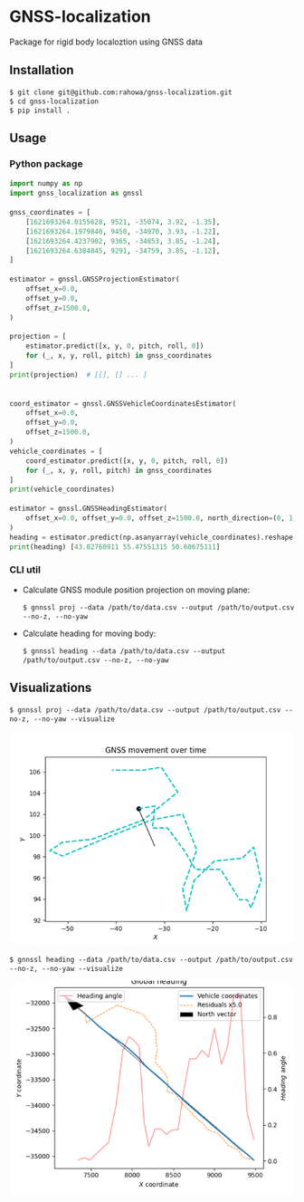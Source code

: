 # GNSS-localization
Package for rigid body localoztion using GNSS data

## Installation
```console
$ git clone git@github.com:rahowa/gnss-localization.git
$ cd gnss-localization
$ pip install .
```

## Usage
### Python package

```python
import numpy as np
import gnss_localization as gnssl

gnss_coordinates = [
    [1621693264.0155628, 9521, -35074, 3.92, -1.35],
    [1621693264.1979840, 9450, -34970, 3.93, -1.22],
    [1621693264.4237902, 9365, -34853, 3.85, -1.24],
    [1621693264.6384845, 9291, -34759, 3.85, -1.12],
]

estimator = gnssl.GNSSProjectionEstimator(
    offset_x=0.0,
    offset_y=0.0,
    offset_z=1500.0,
)

projection = [
    estimator.predict([x, y, 0, pitch, roll, 0])
    for (_, x, y, roll, pitch) in gnss_coordinates
]
print(projection)  # [[], [] ... ]


coord_estimator = gnssl.GNSSVehicleCoordinatesEstimator(
    offset_x=0.0,
    offset_y=0.0,
    offset_z=1500.0,
)
vehicle_coordinates = [
    coord_estimator.predict([x, y, 0, pitch, roll, 0])
    for (_, x, y, roll, pitch) in gnss_coordinates
]
print(vehicle_coordinates)

estimator = gnssl.GNSSHeadingEstimator(
    offset_x=0.0, offset_y=0.0, offset_z=1500.0, north_direction=(0, 1, 0)
)
heading = estimator.predict(np.asanyarray(vehicle_coordinates).reshape(-1, 3))
print(heading) [43.02760911 55.47551315 50.60675111]


```
### CLI util
- Calculate GNSS module position projection on moving plane:
    ```console
    $ gnnssl proj --data /path/to/data.csv --output /path/to/output.csv --no-z, --no-yaw
    ```
- Calculate heading for moving body:
    ```console
    $ gnnssl heading --data /path/to/data.csv --output /path/to/output.csv --no-z, --no-yaw
    ```

## Visualizations
```console
$ gnnssl proj --data /path/to/data.csv --output /path/to/output.csv --no-z, --no-yaw --visualize
```
![projections.gif](https://github.com/rahowa/gnss-localization/blob/dev/images/projections.gif)


```console
$ gnnssl heading --data /path/to/data.csv --output /path/to/output.csv --no-z, --no-yaw --visualize
```

![headings.png](https://github.com/rahowa/gnss-localization/blob/dev/images/headings.png)
